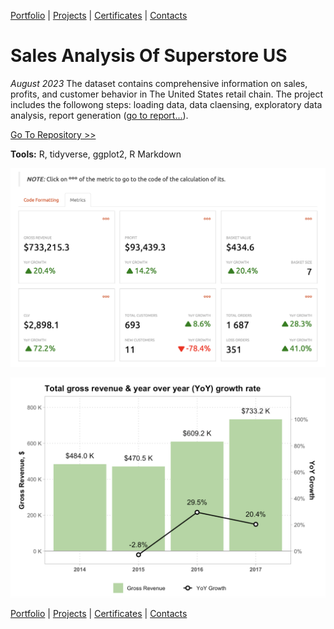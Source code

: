 [Portfolio](https://github.com/daluchkin/data-analyst-portfolio) | [Projects](https://github.com/daluchkin/data-analyst-portfolio#my_projects) | [Certificates](https://github.com/daluchkin/data-analyst-portfolio#my_certificates) | [Contacts](https://github.com/daluchkin/data-analyst-portfolio#my_contacts)

# Sales Analysis Of Superstore US
_August 2023_
The dataset contains comprehensive information on sales, profits, and customer behavior in The United States retail chain. The project includes the followong steps: loading data, data claensing, exploratory data analysis, report generation ([go to report...](https://daluchkin.github.io/superstore-us-sales-analysis/)).

[Go To Repository >>](https://github.com/daluchkin/superstore-us-sales-analysis)

__Tools:__ R, tidyverse, ggplot2, R Markdown

![alt text](https://github.com/daluchkin/superstore-us-sales-analysis/raw/main/img/img01.png?raw=true)

![alt text](https://github.com/daluchkin/superstore-us-sales-analysis/raw/main/img/img02.png?raw=true)

[Portfolio](https://github.com/daluchkin/data-analyst-portfolio) | [Projects](https://github.com/daluchkin/data-analyst-portfolio#my_projects) | [Certificates](https://github.com/daluchkin/data-analyst-portfolio#my_certificates) | [Contacts](https://github.com/daluchkin/data-analyst-portfolio#my_contacts)
